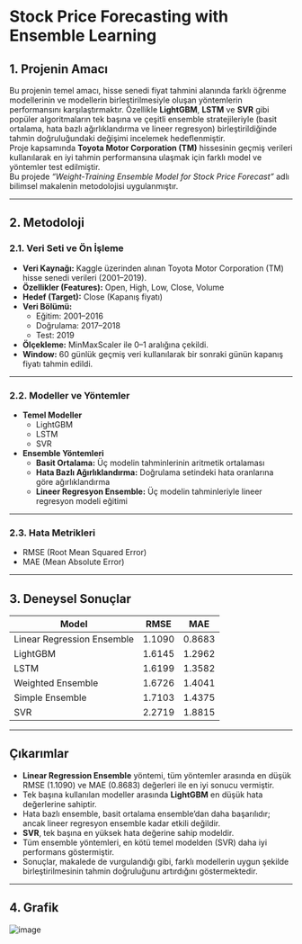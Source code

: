 # Stock Price Forecasting with Ensemble Learning

## 1. Projenin Amacı

Bu projenin temel amacı, hisse senedi fiyat tahmini alanında farklı öğrenme modellerinin ve modellerin birleştirilmesiyle oluşan yöntemlerin performansını karşılaştırmaktır. Özellikle **LightGBM**, **LSTM** ve **SVR** gibi popüler algoritmaların tek başına ve çeşitli ensemble stratejileriyle (basit ortalama, hata bazlı ağırlıklandırma ve lineer regresyon) birleştirildiğinde tahmin doğruluğundaki değişimi incelemek hedeflenmiştir.  
Proje kapsamında **Toyota Motor Corporation (TM)** hissesinin geçmiş verileri kullanılarak en iyi tahmin performansına ulaşmak için farklı model ve yöntemler test edilmiştir.  
Bu projede *“Weight-Training Ensemble Model for Stock Price Forecast”* adlı bilimsel makalenin metodolojisi uygulanmıştır.

---

## 2. Metodoloji

### 2.1. Veri Seti ve Ön İşleme

- **Veri Kaynağı:** Kaggle üzerinden alınan Toyota Motor Corporation (TM) hisse senedi verileri (2001–2019).
- **Özellikler (Features):** Open, High, Low, Close, Volume
- **Hedef (Target):** Close (Kapanış fiyatı)
- **Veri Bölümü:**
  - Eğitim: 2001–2016
  - Doğrulama: 2017–2018
  - Test: 2019
- **Ölçekleme:** MinMaxScaler ile 0–1 aralığına çekildi.
- **Window:** 60 günlük geçmiş veri kullanılarak bir sonraki günün kapanış fiyatı tahmin edildi.

---

### 2.2. Modeller ve Yöntemler

- **Temel Modeller**
  - LightGBM
  - LSTM
  - SVR
- **Ensemble Yöntemleri**
  - **Basit Ortalama:** Üç modelin tahminlerinin aritmetik ortalaması
  - **Hata Bazlı Ağırlıklandırma:** Doğrulama setindeki hata oranlarına göre ağırlıklandırma
  - **Lineer Regresyon Ensemble:** Üç modelin tahminleriyle lineer regresyon modeli eğitimi

---

### 2.3. Hata Metrikleri

- RMSE (Root Mean Squared Error)
- MAE (Mean Absolute Error)

---

## 3. Deneysel Sonuçlar

| Model                    | RMSE   | MAE   |
|--------------------------|--------|-------|
| Linear Regression Ensemble | 1.1090 | 0.8683 |
| LightGBM                 | 1.6145 | 1.2962 |
| LSTM                     | 1.6199 | 1.3582 |
| Weighted Ensemble        | 1.6726 | 1.4041 |
| Simple Ensemble          | 1.7103 | 1.4375 |
| SVR                      | 2.2719 | 1.8815 |

---

## Çıkarımlar

- **Linear Regression Ensemble** yöntemi, tüm yöntemler arasında en düşük RMSE (1.1090) ve MAE (0.8683) değerleri ile en iyi sonucu vermiştir.
- Tek başına kullanılan modeller arasında **LightGBM** en düşük hata değerlerine sahiptir.
- Hata bazlı ensemble, basit ortalama ensemble’dan daha başarılıdır; ancak lineer regresyon ensemble kadar etkili değildir.
- **SVR**, tek başına en yüksek hata değerine sahip modeldir.
- Tüm ensemble yöntemleri, en kötü temel modelden (SVR) daha iyi performans göstermiştir.
- Sonuçlar, makalede de vurgulandığı gibi, farklı modellerin uygun şekilde birleştirilmesinin tahmin doğruluğunu artırdığını göstermektedir.

---

## 4. Grafik

![image](https://github.com/user-attachments/assets/f78578d6-ebe8-4e4c-8921-5007f82df0ba)

